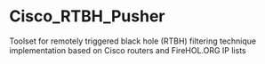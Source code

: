 # Cisco_RTBH_Pusher
Toolset for remotely triggered black hole (RTBH) filtering technique implementation based on Cisco routers and FireHOL.ORG IP lists
